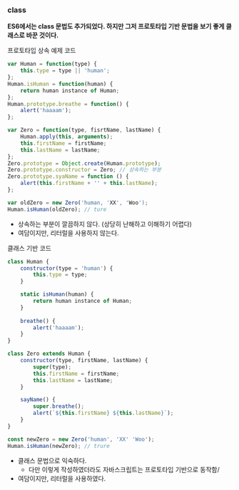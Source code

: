 ### class
__ES6에서는 class 문법도 추가되었다. 하지만 그저 프로토타입 기반 문법을 보기 좋게 클래스로 바꾼 것이다.__

프로토타입 상속 예제 코드
```javascript
var Human = function(type) {
    this.type = type || 'human';
};
Human.isHuman = function(human) {
    return human instance of Human;
};
Human.prototype.breathe = function() {
    alert('haaaam');
};

var Zero = function(type, fisrtName, lastName) {
    Human.apply(this, arguments);
    this.firstName = firstName;
    this.lastName = lastName;
};
Zero.prototype = Object.create(Human.prototype);
Zero.prototype.constructor = Zero; // 상속하는 부분
Zero.prototype.syaName = function () {
    alert(this.firstName + '' + this.lastName);
};

var oldZero = new Zero('human, 'XX', 'Woo');
Human.isHuman(oldZero); // ture
```
- 상속하는 부분이 깔끔하지 않다. (상당히 난해하고 이해하기 어렵다)
- 여담이지만, 리터럴을 사용하지 않는다.

클래스 기반 코드
```javascript
class Human {
    constructor(type = 'human') {
        this.type = type;
    }

    static isHuman(human) {
        return human instance of Human;
    }
   
    breathe() {
        alert('haaaam');    
    }
}

class Zero extends Human {
    constructor(type, firstName, lastName) {
        super(type);
        this.firstName = firstName;
        this.lastName = lastName;
    }

    sayName() {
        super.breathe();
        alert(`${this.firstName} ${this.lastName}`);
    }
}

const newZero = new Zero('human', 'XX' 'Woo');
Human.isHuman(newZero); // trure
```
- 클래스 문법으로 익숙하다.
  - 다만 이렇게 작성하였더라도 자바스크립트는 프로토타입 기반으로 동작함/
- 여담이지만, 리터럴을 사용하였다.